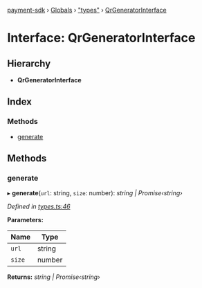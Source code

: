 [payment-sdk](../README.md) › [Globals](../globals.md) › ["types"](../modules/_types_.md) › [QrGeneratorInterface](_types_.qrgeneratorinterface.md)

# Interface: QrGeneratorInterface

## Hierarchy

* **QrGeneratorInterface**

## Index

### Methods

* [generate](_types_.qrgeneratorinterface.md#generate)

## Methods

###  generate

▸ **generate**(`url`: string, `size`: number): *string | Promise‹string›*

*Defined in [types.ts:46](https://github.com/XcooBee/payment-sdk-js/blob/f33edaa/src/types.ts#L46)*

**Parameters:**

Name | Type |
------ | ------ |
`url` | string |
`size` | number |

**Returns:** *string | Promise‹string›*
